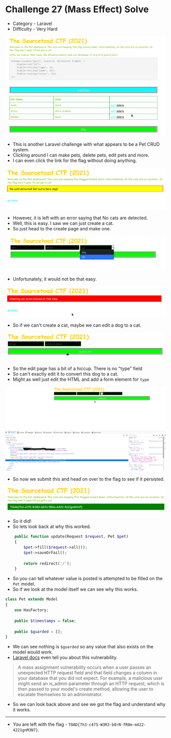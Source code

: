 # Challenge 27 (Mass Effect) Solve

* Category - Laravel
* Difficulty - Very Hard

![](challenge-27.png)

 * This is another Laravel challenge with what appears to be a Pet CRUD system.
 * Clicking around I can make pets, delete pets, edit pets and more.
 * I can even click the link for the flag without doing anything.

![](challenge-27-flag-blocked.png)

 * However, it is left with an error saying that No cats are detected.
 * Well, this is easy. I saw we can just create a cat.
 * So just head to the create page and make one.

![](challenge-27-cat.png)

 * Unfortunately, it would not be that easy.

![](challenge-27-error-cat-create.png)

 * So if we can't create a cat, maybe we can edit a dog to a cat.

![](challenge-27-edit.png)

 * So the edit page has a bit of a hiccup. There is no "type" field
 * So can't exactly edit it to convert this dog to a cat.
 * Might as well just edit the HTML and add a form element for `type`

![](challenge-27-editmode.png)

 * So now we submit this and head on over to the flag to see if it persisted.

![](challenge-27-solve.png)

 * So it did!
 * So lets look back at why this worked.

```php
    public function update(Request $request, Pet $pet)
    {
        $pet->fill($request->all());
        $pet->saveOrFail();

        return redirect('/');
    }
```

 * So you can tell whatever value is posted is attempted to be filled on the `Pet` model.
 * So if we look at the model itself we can see why this works.

```php
class Pet extends Model
{
    use HasFactory;

    public $timestamps = false;

    public $guarded = [];
}
```

 * We can see nothing is `$guarded` so any value that also exists on the model would work.
 * [Laravel docs](https://laravel.com/docs/8.x/eloquent#mass-assignment) even tell you about this vulnerability.

> A mass assignment vulnerability occurs when a user passes an unexpected HTTP request field and that field changes a column in your database that you did not expect. For example, a malicious user might send an is_admin parameter through an HTTP request, which is then passed to your model's create method, allowing the user to escalate themselves to an administrator.

 * So we can look back above and see we got the flag and understand why it works.
---
* You are left with the flag - `TOAD{7h3-c475-W3R3-b0rN-fR0m-m422-4221gnM3N7}`.